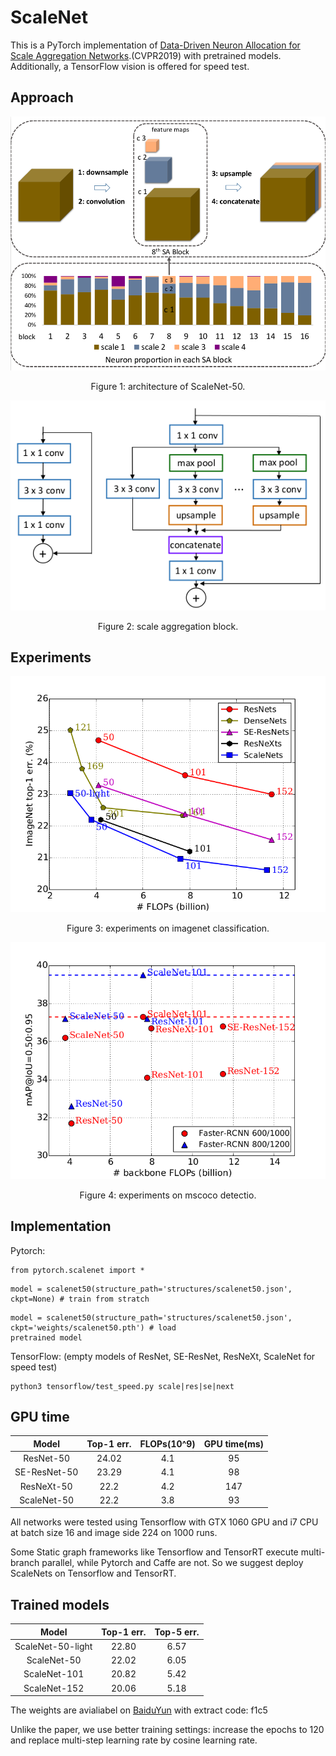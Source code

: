 # ScaleNet
This is a PyTorch implementation of [Data-Driven Neuron Allocation for Scale Aggregation Networks](https://arxiv.org/).(CVPR2019) with pretrained models.
Additionally, a TensorFlow vision is offered for speed test.

## Approach
<div align="center">
  <img src="https://github.com/Eli-YiLi/ScaleNet/blob/master/figures/architecture.png">
</div>
<p align="center">
  Figure 1: architecture of ScaleNet-50.
</p>

<div align="center">
  <img src="https://github.com/Eli-YiLi/ScaleNet/blob/master/figures/sablock.png">
</div>
<p align="center">
  Figure 2: scale aggregation block.
</p>

## Experiments

<div align="center">
  <img src="https://github.com/Eli-YiLi/ScaleNet/blob/master/figures/imagenet.png">
</div>
<p align="center">
  Figure 3: experiments on imagenet classification.
</p>

<div align="center">
  <img src="https://github.com/Eli-YiLi/ScaleNet/blob/master/figures/coco.png">
</div>
<p align="center">
  Figure 4: experiments on mscoco detectio.
</p>

## Implementation
Pytorch:

```
from pytorch.scalenet import *
```
```
model = scalenet50(structure_path='structures/scalenet50.json', ckpt=None) # train from stratch
```
```
model = scalenet50(structure_path='structures/scalenet50.json', ckpt='weights/scalenet50.pth') # load 
pretrained model
```

TensorFlow:
(empty models of ResNet, SE-ResNet, ResNeXt, ScaleNet for speed test)
```
python3 tensorflow/test_speed.py scale|res|se|next
```

## GPU time
| Model | Top-1 err. | FLOPs(10^9) | GPU time(ms)|
|:-:|:-:|:-:|:-:|
| ResNet-50 | 24.02 | 4.1 | 95 |
| SE-ResNet-50 | 23.29 | 4.1 | 98 |
| ResNeXt-50 | 22.2 | 4.2 | 147 |
| ScaleNet-50 | 22.2 | 3.8 | 93 |

All networks were tested using Tensorflow with GTX 1060 GPU and i7 CPU at batch size 16 and image side 224 on 1000 runs.

Some Static graph frameworks like Tensorflow and TensorRT execute multi-branch parallel, while Pytorch and Caffe are not. So we suggest deploy ScaleNets on Tensorflow and TensorRT.

## Trained models
| Model | Top-1 err. | Top-5 err. |
|:-:|:-:|:-:|
| ScaleNet-50-light | 22.80 | 6.57 |
| ScaleNet-50 | 22.02 | 6.05 |
| ScaleNet-101 | 20.82 | 5.42 |
| ScaleNet-152 | 20.06 | 5.18 |

The weights are avialiabel on [BaiduYun](https://pan.baidu.com/s/1NOjFWzkAVmMNkZh6jIcMzA) with extract code: f1c5

Unlike the paper, we use better training settings: increase the epochs to 120 and replace multi-step learning rate by cosine learning rate.

